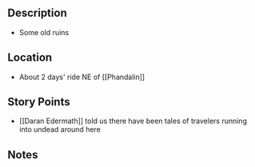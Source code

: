 ## Description
- Some old ruins
## Location
- About 2 days' ride NE of [[Phandalin]]
## Story Points
- [[Daran Edermath]] told us there have been tales of travelers running into undead around here
## Notes
